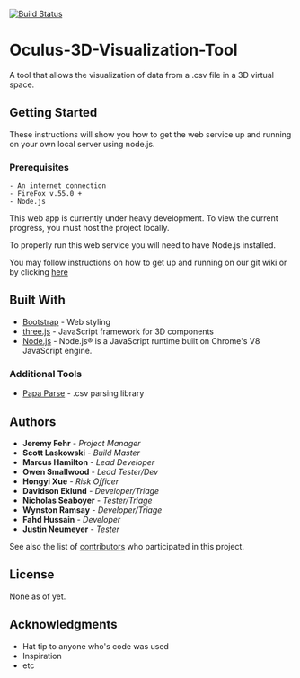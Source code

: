 [![Build Status](https://travis-ci.org/mah985/Oculus-3D-Visualization-Tool.svg?branch=Development)](https://travis-ci.org/mah985/Oculus-3D-Visualization-Tool)

# Oculus-3D-Visualization-Tool
A tool that allows the visualization  of data from a .csv file in a 3D virtual space.

## Getting Started

These instructions will show you how to get the web service up and running on your own local server using node.js.

### Prerequisites

```
- An internet connection
- FireFox v.55.0 +
- Node.js
```

This web app is currently under heavy development. To view the current progress, you must host the project locally.

To properly run this web service you will need to have Node.js installed.

You may follow instructions on how to get up and running on our git wiki or by clicking [here](https://github.com/mah985/Oculus-3D-Visualization-Tool/wiki/Dev-Instructions)



## Built With

* [Bootstrap](https://getbootstrap.com/) - Web styling
* [three.js](https://threejs.org/) - JavaScript framework for 3D components
* [Node.js](https://nodejs.org/en/) - Node.js® is a JavaScript runtime built on Chrome's V8 JavaScript engine.

### Additional Tools

* [Papa Parse](http://papaparse.com/) - .csv parsing library


## Authors

* **Jeremy Fehr** - *Project Manager*
* **Scott Laskowski** - *Build Master*
* **Marcus Hamilton** - *Lead Developer*
* **Owen Smallwood** - *Lead Tester/Dev*
* **Hongyi Xue** - *Risk Officer*
* **Davidson Eklund** - *Developer/Triage*
* **Nicholas Seaboyer** - *Tester/Triage*
* **Wynston Ramsay** - *Developer/Triage*
* **Fahd Hussain** - *Developer*  
* **Justin Neumeyer** - *Tester*   


See also the list of [contributors](https://github.com/mah985/Oculus-3D-Visualization-Tool/graphs/contributors) who participated in this project.

## License

None as of yet.

## Acknowledgments

* Hat tip to anyone who's code was used
* Inspiration
* etc
